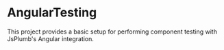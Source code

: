 # AngularTesting

This project provides a basic setup for performing component testing with JsPlumb's Angular integration.

 
